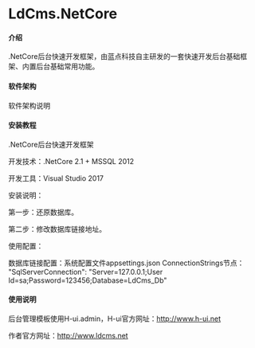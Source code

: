 # LdCms.NetCore

#### 介绍
.NetCore后台快速开发框架，由蓝点科技自主研发的一套快速开发后台基础框架、内置后台基础常用功能。

#### 软件架构
软件架构说明


#### 安装教程

.NetCore后台快速开发框架

开发技术：.NetCore 2.1 + MSSQL 2012

开发工具：Visual Studio 2017

安装说明：

第一步：还原数据库。

第二步：修改数据库链接地址。

使用配置：

数据库链接配置：系统配置文件appsettings.json ConnectionStrings节点： "SqlServerConnection": "Server=127.0.0.1;User Id=sa;Password=123456;Database=LdCms_Db"

#### 使用说明

后台管理模板使用H-ui.admin，H-ui官方网址：http://www.h-ui.net


作者官方网址：http://www.ldcms.net

